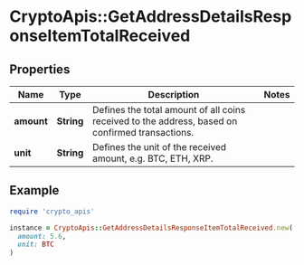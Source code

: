 # CryptoApis::GetAddressDetailsResponseItemTotalReceived

## Properties

| Name | Type | Description | Notes |
| ---- | ---- | ----------- | ----- |
| **amount** | **String** | Defines the total amount of all coins received to the address, based on confirmed transactions. |  |
| **unit** | **String** | Defines the unit of the received amount, e.g. BTC, ETH, XRP. |  |

## Example

```ruby
require 'crypto_apis'

instance = CryptoApis::GetAddressDetailsResponseItemTotalReceived.new(
  amount: 5.6,
  unit: BTC
)
```

